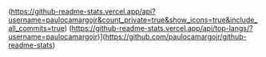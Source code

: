 (https://github-readme-stats.vercel.app/api?username=paulocamargojr&count_private=true&show_icons=true&include_all_commits=true)
(https://github-readme-stats.vercel.app/api/top-langs/?username=paulocamargojr)](https://github.com/paulocamargojr/github-readme-stats)
